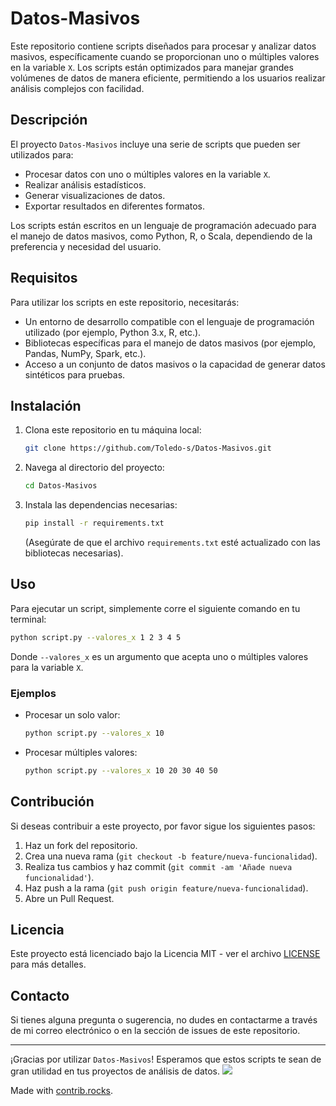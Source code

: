 # Datos-Masivos

Este repositorio contiene scripts diseñados para procesar y analizar datos masivos, específicamente cuando se proporcionan uno o múltiples valores en la variable `X`. Los scripts están optimizados para manejar grandes volúmenes de datos de manera eficiente, permitiendo a los usuarios realizar análisis complejos con facilidad.

## Descripción

El proyecto `Datos-Masivos` incluye una serie de scripts que pueden ser utilizados para:

- Procesar datos con uno o múltiples valores en la variable `X`.
- Realizar análisis estadísticos.
- Generar visualizaciones de datos.
- Exportar resultados en diferentes formatos.

Los scripts están escritos en un lenguaje de programación adecuado para el manejo de datos masivos, como Python, R, o Scala, dependiendo de la preferencia y necesidad del usuario.

## Requisitos

Para utilizar los scripts en este repositorio, necesitarás:

- Un entorno de desarrollo compatible con el lenguaje de programación utilizado (por ejemplo, Python 3.x, R, etc.).
- Bibliotecas específicas para el manejo de datos masivos (por ejemplo, Pandas, NumPy, Spark, etc.).
- Acceso a un conjunto de datos masivos o la capacidad de generar datos sintéticos para pruebas.

## Instalación

1. Clona este repositorio en tu máquina local:
   ```bash
   git clone https://github.com/Toledo-s/Datos-Masivos.git
   ```
2. Navega al directorio del proyecto:
   ```bash
   cd Datos-Masivos
   ```
3. Instala las dependencias necesarias:
   ```bash
   pip install -r requirements.txt
   ```
   (Asegúrate de que el archivo `requirements.txt` esté actualizado con las bibliotecas necesarias).

## Uso

Para ejecutar un script, simplemente corre el siguiente comando en tu terminal:

```bash
python script.py --valores_x 1 2 3 4 5
```

Donde `--valores_x` es un argumento que acepta uno o múltiples valores para la variable `X`.

### Ejemplos

- Procesar un solo valor:
  ```bash
  python script.py --valores_x 10
  ```

- Procesar múltiples valores:
  ```bash
  python script.py --valores_x 10 20 30 40 50
  ```

## Contribución

Si deseas contribuir a este proyecto, por favor sigue los siguientes pasos:

1. Haz un fork del repositorio.
2. Crea una nueva rama (`git checkout -b feature/nueva-funcionalidad`).
3. Realiza tus cambios y haz commit (`git commit -am 'Añade nueva funcionalidad'`).
4. Haz push a la rama (`git push origin feature/nueva-funcionalidad`).
5. Abre un Pull Request.

## Licencia

Este proyecto está licenciado bajo la Licencia MIT - ver el archivo [LICENSE](LICENSE) para más detalles.

## Contacto

Si tienes alguna pregunta o sugerencia, no dudes en contactarme a través de mi correo electrónico o en la sección de issues de este repositorio.

---

¡Gracias por utilizar `Datos-Masivos`! Esperamos que estos scripts te sean de gran utilidad en tus proyectos de análisis de datos.
<a href="https://github.com/Toledo-s/Datos-Masivos/graphs/contributors">
  <img src="https://contrib.rocks/image?repo=Toledo-s/Datos-Masivos" />
</a>

Made with [contrib.rocks](https://contrib.rocks).
